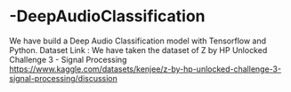 # -DeepAudioClassification
We have build a Deep Audio Classification model with Tensorflow and Python.
Dataset Link : We have taken the dataset of Z by HP Unlocked Challenge 3 - Signal Processing
https://www.kaggle.com/datasets/kenjee/z-by-hp-unlocked-challenge-3-signal-processing/discussion
